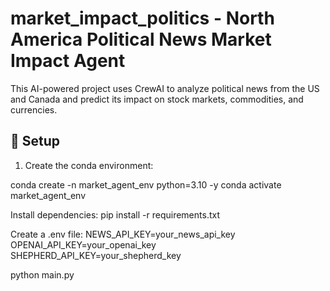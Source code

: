 # market_impact_politics - North America Political News Market Impact Agent

This AI-powered project uses CrewAI to analyze political news from the US and Canada and predict its impact on stock markets, commodities, and currencies.

## 🔧 Setup

1. Create the conda environment:


conda create -n market_agent_env python=3.10 -y
conda activate market_agent_env

Install dependencies:
pip install -r requirements.txt


Create a .env file:
NEWS_API_KEY=your_news_api_key
OPENAI_API_KEY=your_openai_key
SHEPHERD_API_KEY=your_shepherd_key


python main.py

